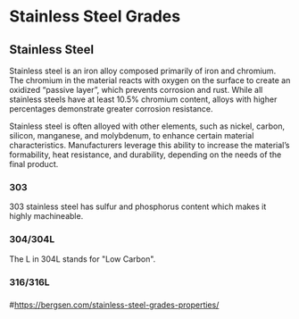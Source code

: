 # Stainless Steel Grades

## Stainless Steel
Stainless steel is an iron alloy composed primarily of iron and chromium.  The chromium in the material reacts with oxygen on the surface to create an oxidized “passive layer”, which prevents corrosion and rust. While all stainless steels have at least 10.5% chromium content, alloys with higher percentages demonstrate greater corrosion resistance. 

Stainless steel is often alloyed with other elements, such as nickel, carbon, silicon, manganese, and molybdenum, to enhance certain material characteristics. Manufacturers leverage this ability to increase the material’s formability, heat resistance, and durability, depending on the needs of the final product.
### 303
303 stainless steel has sulfur and phosphorus content which makes it highly machineable.
### 304/304L
The L in 304L stands for "Low Carbon".
### 316/316L

### 

#https://bergsen.com/stainless-steel-grades-properties/